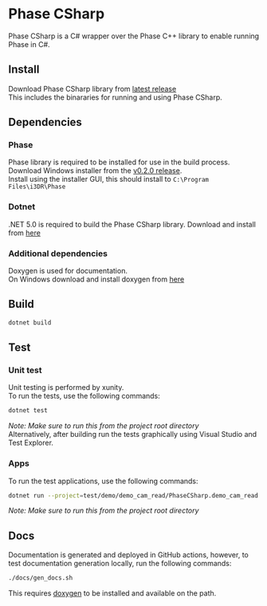 # Phase CSharp
Phase CSharp is a C# wrapper over the Phase C++ library to enable running Phase in C#.

## Install
Download Phase CSharp library from [latest release](https://github.com/i3drobotics/phase-csharp/releases)  
This includes the binararies for running and using Phase CSharp.

## Dependencies
### Phase
Phase library is required to be installed for use in the build process.  
Download Windows installer from the [v0.2.0 release](https://github.com/i3drobotics/phase/releases/tag/v0.2.0).  
Install using the installer GUI, this should install to `C:\Program Files\i3DR\Phase`
### Dotnet
.NET 5.0 is required to build the Phase CSharp library. Download and install from [here](https://dotnet.microsoft.com/en-us/download/dotnet/5.0)

### Additional dependencies
Doxygen is used for documentation.  
On Windows download and install doxygen from [here](https://www.doxygen.nl/download.html)

## Build
```bash
dotnet build
```

## Test

### Unit test
Unit testing is performed by xunity.  
To run the tests, use the following commands:
```bash
dotnet test
```
*Note: Make sure to run this from the project root directory*  
Alternatively, after building run the tests graphically using Visual Studio and Test Explorer.  

### Apps
To run the test applications, use the following commands:
```bash
dotnet run --project=test/demo/demo_cam_read/PhaseCSharp.demo_cam_read.csproj
```

*Note: Make sure to run this from the project root directory*

## Docs
Documentation is generated and deployed in GitHub actions, however, to test documentation generation locally, run the following commands:
```bash
./docs/gen_docs.sh
```
This requires [doxygen](https://www.doxygen.nl/index.html) to be installed and available on the path.
